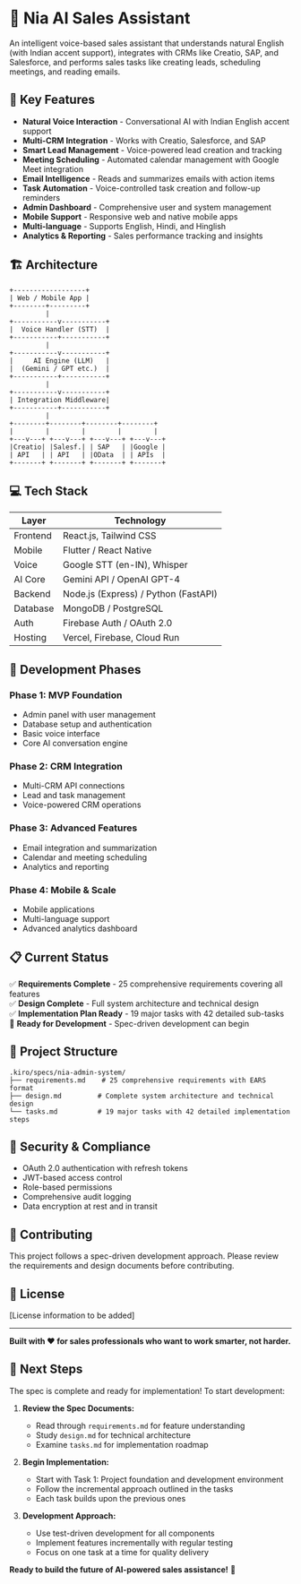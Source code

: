 # 🤖 Nia AI Sales Assistant

An intelligent voice-based sales assistant that understands natural English (with Indian accent support), integrates with CRMs like Creatio, SAP, and Salesforce, and performs sales tasks like creating leads, scheduling meetings, and reading emails.

## 🌟 Key Features

- **Natural Voice Interaction** - Conversational AI with Indian English accent support
- **Multi-CRM Integration** - Works with Creatio, Salesforce, and SAP
- **Smart Lead Management** - Voice-powered lead creation and tracking
- **Meeting Scheduling** - Automated calendar management with Google Meet integration
- **Email Intelligence** - Reads and summarizes emails with action items
- **Task Automation** - Voice-controlled task creation and follow-up reminders
- **Admin Dashboard** - Comprehensive user and system management
- **Mobile Support** - Responsive web and native mobile apps
- **Multi-language** - Supports English, Hindi, and Hinglish
- **Analytics & Reporting** - Sales performance tracking and insights

## 🏗️ Architecture

```
+------------------+
| Web / Mobile App |
+--------+---------+
         |
+-----------v-----------+
|  Voice Handler (STT)  |
+-----------+-----------+
         |
+-----------v-----------+
|     AI Engine (LLM)   |
|  (Gemini / GPT etc.)  |
+-----------+-----------+
         |
+-----------v-----------+
| Integration Middleware|
+-----------+-----------+
         |
+--------+--------+--------+--------+
|        |        |        |        |
+---v---+ +---v---+ +---v---+ +---v---+
|Creatio| |Salesf.| | SAP   | |Google |
| API   | | API   | |OData  | | APIs  |
+-------+ +-------+ +-------+ +-------+
```

## 💻 Tech Stack

| Layer | Technology |
|-------|------------|
| Frontend | React.js, Tailwind CSS |
| Mobile | Flutter / React Native |
| Voice | Google STT (en-IN), Whisper |
| AI Core | Gemini API / OpenAI GPT-4 |
| Backend | Node.js (Express) / Python (FastAPI) |
| Database | MongoDB / PostgreSQL |
| Auth | Firebase Auth / OAuth 2.0 |
| Hosting | Vercel, Firebase, Cloud Run |

## 🚀 Development Phases

### Phase 1: MVP Foundation
- Admin panel with user management
- Database setup and authentication
- Basic voice interface
- Core AI conversation engine

### Phase 2: CRM Integration
- Multi-CRM API connections
- Lead and task management
- Voice-powered CRM operations

### Phase 3: Advanced Features
- Email integration and summarization
- Calendar and meeting scheduling
- Analytics and reporting

### Phase 4: Mobile & Scale
- Mobile applications
- Multi-language support
- Advanced analytics dashboard

## 📋 Current Status

✅ **Requirements Complete** - 25 comprehensive requirements covering all features  
✅ **Design Complete** - Full system architecture and technical design  
✅ **Implementation Plan Ready** - 19 major tasks with 42 detailed sub-tasks  
🚀 **Ready for Development** - Spec-driven development can begin  

## 📁 Project Structure

```
.kiro/specs/nia-admin-system/
├── requirements.md    # 25 comprehensive requirements with EARS format
├── design.md         # Complete system architecture and technical design
└── tasks.md          # 19 major tasks with 42 detailed implementation steps
```

## 🔐 Security & Compliance

- OAuth 2.0 authentication with refresh tokens
- JWT-based access control
- Role-based permissions
- Comprehensive audit logging
- Data encryption at rest and in transit

## 🤝 Contributing

This project follows a spec-driven development approach. Please review the requirements and design documents before contributing.

## 📄 License

[License information to be added]

---

**Built with ❤️ for sales professionals who want to work smarter, not harder.**

## 🎯 Next Steps

The spec is complete and ready for implementation! To start development:

1. **Review the Spec Documents:**
   - Read through `requirements.md` for feature understanding
   - Study `design.md` for technical architecture
   - Examine `tasks.md` for implementation roadmap

2. **Begin Implementation:**
   - Start with Task 1: Project foundation and development environment
   - Follow the incremental approach outlined in the tasks
   - Each task builds upon the previous ones

3. **Development Approach:**
   - Use test-driven development for all components
   - Implement features incrementally with regular testing
   - Focus on one task at a time for quality delivery

**Ready to build the future of AI-powered sales assistance!** 🚀
